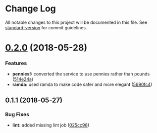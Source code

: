 # Change Log

All notable changes to this project will be documented in this file. See [standard-version](https://github.com/conventional-changelog/standard-version) for commit guidelines.

<a name="0.2.0"></a>
# [0.2.0](https://github.com/AlexanderCannon/tax-calculator/compare/v0.1.1...v0.2.0) (2018-05-28)


### Features

* **pennies!:** converted the service to use pennies rather than pounds ([514e24a](https://github.com/AlexanderCannon/tax-calculator/commit/514e24a))
* **ramda:** used ramda to make code safer and more elegant ([5690fc4](https://github.com/AlexanderCannon/tax-calculator/commit/5690fc4))



<a name="0.1.1"></a>
## 0.1.1 (2018-05-27)


### Bug Fixes

* **lint:** added missing lint job ([025cc98](https://github.com/AlexanderCannon/tax-calculator/commit/025cc98))
